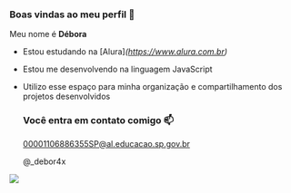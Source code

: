 ### Boas vindas ao meu perfil 💜

Meu nome é **Débora**

- Estou estudando na [Alura]_(https://www.alura.com.br)_
- Estou me desenvolvendo na linguagem JavaScript
- Utilizo esse espaço para minha organização e compartilhamento dos projetos desenvolvidos

  ### Você entra em contato comigo 📫

  00001106886355SP@al.educacao.sp.gov.br

  @_debor4x

![](https://media1.tenor.com/m/lsmVgSSei-8AAAAd/gabi-guimaraes.gif)
